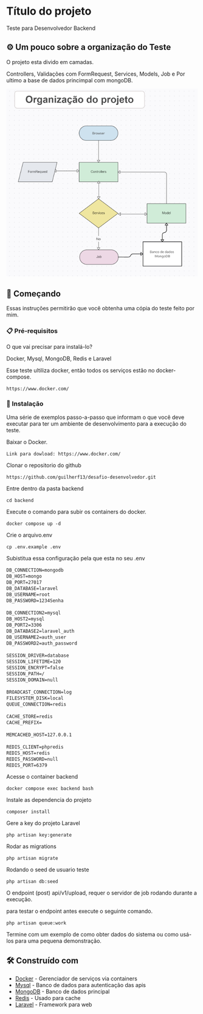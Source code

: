 # Título do projeto

Teste para Desenvolvedor Backend

## ⚙️ Um pouco sobre a organização do Teste

O projeto esta divido em camadas. 

Controllers, Validações com FormRequest, Services, Models, Job e Por ultimo a base de dados princimpal com mongoDB.

![alt text](image-1.png)

## 🚀 Começando

Essas instruções permitirão que você obtenha uma cópia do teste feito por mim.

### 📋 Pré-requisitos

O que vai precisar para instalá-lo?

Docker, Mysql, MongoDB, Redis e Laravel

Esse teste ultiliza docker, então todos os serviços estão no docker-compose.

```
https://www.docker.com/
```

### 🔧 Instalação

Uma série de exemplos passo-a-passo que informam o que você deve executar para ter um ambiente de desenvolvimento para a execução do teste.

Baixar o Docker.

```
Link para dowload: https://www.docker.com/
```
Clonar o repositorio do github

```
https://github.com/guilherf13/desafio-desenvolvedor.git
```
Entre dentro da pasta backend

```
cd backend
```
Execute o comando para subir os containers do docker.

```
docker compose up -d
```
Crie o arquivo.env

```
cp .env.example .env
```
Subistitua essa configuração pela que esta no seu .env

```
DB_CONNECTION=mongodb
DB_HOST=mongo
DB_PORT=27017
DB_DATABASE=laravel
DB_USERNAME=root
DB_PASSWORD=1234Senha

DB_CONNECTION2=mysql
DB_HOST2=mysql
DB_PORT2=3306
DB_DATABASE2=laravel_auth
DB_USERNAME2=auth_user
DB_PASSWORD2=auth_password

SESSION_DRIVER=database
SESSION_LIFETIME=120
SESSION_ENCRYPT=false
SESSION_PATH=/
SESSION_DOMAIN=null

BROADCAST_CONNECTION=log
FILESYSTEM_DISK=local
QUEUE_CONNECTION=redis

CACHE_STORE=redis
CACHE_PREFIX=

MEMCACHED_HOST=127.0.0.1

REDIS_CLIENT=phpredis
REDIS_HOST=redis
REDIS_PASSWORD=null
REDIS_PORT=6379
```

Acesse o container backend

```
docker compose exec backend bash
```

Instale as dependencia do projeto
```
composer install
```

Gere a key do projeto Laravel
```
php artisan key:generate
```

Rodar as migrations

```
php artisan migrate
```

Rodando o seed de usuario teste
```
php artisan db:seed
```

O endpoint (post) api/v1/upload, requer o servidor de job rodando durante a execução.

para testar o endpoint antes execute o seguinte comando.

```
php artisan queue:work
```
Termine com um exemplo de como obter dados do sistema ou como usá-los para uma pequena demonstração.

## 🛠️ Construído com

* [Docker](https://www.docker.com/) - Gerenciador de serviços via containers
* [Mysql](https://www.mysql.com/) - Banco de dados para autenticação das apis
* [MongoDB](https://rometools.github.io/rome/) - Banco de dados principal 
* [Redis](https://rometools.github.io/rome/) - Usado para cache
* [Laravel](https://rometools.github.io/rome/) - Framework para web